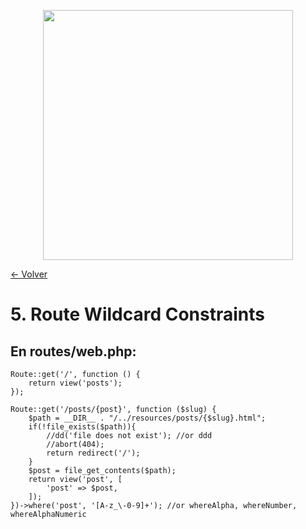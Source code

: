 <p align="center"><a href="https://laravel.com" target="_blank"><img src="https://raw.githubusercontent.com/laravel/art/master/logo-lockup/5%20SVG/2%20CMYK/1%20Full%20Color/laravel-logolockup-cmyk-red.svg" width="400"></a></p>

[<- Volver](../../README.md)

# 5. Route Wildcard Constraints

## En routes/web.php:

    Route::get('/', function () {
        return view('posts');
    });

    Route::get('/posts/{post}', function ($slug) {
        $path = __DIR__ . "/../resources/posts/{$slug}.html";
        if(!file_exists($path)){
            //dd('file does not exist'); //or ddd
            //abort(404);
            return redirect('/');
        }
        $post = file_get_contents($path);
        return view('post', [
            'post' => $post,
        ]);
    })->where('post', '[A-z_\-0-9]+'); //or whereAlpha, whereNumber, whereAlphaNumeric